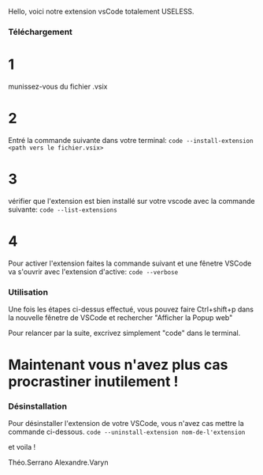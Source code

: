 Hello, voici notre extension vsCode totalement USELESS.

### Téléchargement

# 1

munissez-vous du fichier .vsix

# 2

Entré la commande suivante dans votre terminal:
```code --install-extension <path vers le fichier.vsix>```

# 3

vérifier que l'extension est bien installé sur votre vscode avec la commande suivante:
```code --list-extensions```

# 4

Pour activer l'extension faites la commande suivant et une fênetre VSCode va s'ouvrir avec l'extension d'active:
```code --verbose```

### Utilisation

Une fois les étapes ci-dessus effectué, vous pouvez faire Ctrl+shift+p dans la nouvelle fênetre de VSCode et rechercher "Afficher la Popup web"

Pour relancer par la suite, excrivez simplement "code" dans le terminal.

# Maintenant vous n'avez plus cas procrastiner inutilement !

### Désinstallation

Pour désinstaller l'extension de votre VSCode, vous n'avez cas mettre la commande ci-dessous.
```code --uninstall-extension nom-de-l'extension```

et voila !

Théo.Serrano
Alexandre.Varyn
